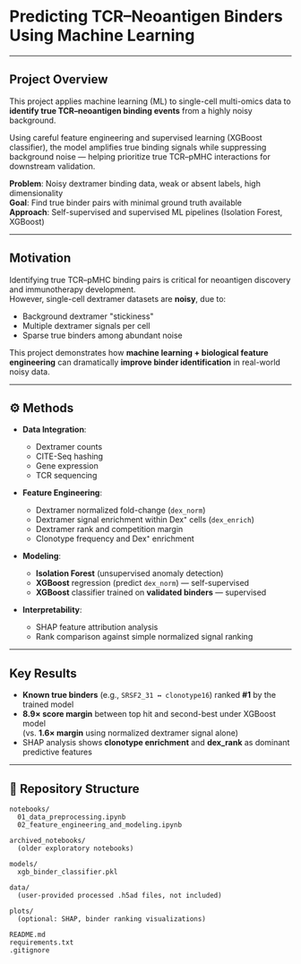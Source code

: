 # Predicting TCR–Neoantigen Binders Using Machine Learning

---

## Project Overview

This project applies machine learning (ML) to single-cell multi-omics data to **identify true TCR–neoantigen binding events** from a highly noisy background.

Using careful feature engineering and supervised learning (XGBoost classifier), the model amplifies true binding signals while suppressing background noise — helping prioritize true TCR–pMHC interactions for downstream validation.

**Problem**: Noisy dextramer binding data, weak or absent labels, high dimensionality  
**Goal**: Find true binder pairs with minimal ground truth available  
**Approach**: Self-supervised and supervised ML pipelines (Isolation Forest, XGBoost)

---

## Motivation

Identifying true TCR–pMHC binding pairs is critical for neoantigen discovery and immunotherapy development.  
However, single-cell dextramer datasets are **noisy**, due to:

- Background dextramer "stickiness"
- Multiple dextramer signals per cell
- Sparse true binders among abundant noise

This project demonstrates how **machine learning + biological feature engineering** can dramatically **improve binder identification** in real-world noisy data.

---

## ⚙️ Methods

- **Data Integration**:
  - Dextramer counts
  - CITE-Seq hashing
  - Gene expression
  - TCR sequencing

- **Feature Engineering**:
  - Dextramer normalized fold-change (`dex_norm`)
  - Dextramer signal enrichment within Dex⁺ cells (`dex_enrich`)
  - Dextramer rank and competition margin
  - Clonotype frequency and Dex⁺ enrichment

- **Modeling**:
  - **Isolation Forest** (unsupervised anomaly detection)
  - **XGBoost** regression (predict `dex_norm`) — self-supervised
  - **XGBoost** classifier trained on **validated binders** — supervised

- **Interpretability**:
  - SHAP feature attribution analysis
  - Rank comparison against simple normalized signal ranking

---

## Key Results

- **Known true binders** (e.g., `SRSF2_31 ↔ clonotype16`) ranked **#1** by the trained model
- **8.9× score margin** between top hit and second-best under XGBoost model  
  (vs. **1.6× margin** using normalized dextramer signal alone)
- SHAP analysis shows **clonotype enrichment** and **dex_rank** as dominant predictive features

---

## 📂 Repository Structure

```plaintext
notebooks/
  01_data_preprocessing.ipynb
  02_feature_engineering_and_modeling.ipynb

archived_notebooks/
  (older exploratory notebooks)

models/
  xgb_binder_classifier.pkl

data/
  (user-provided processed .h5ad files, not included)

plots/
  (optional: SHAP, binder ranking visualizations)

README.md
requirements.txt
.gitignore
